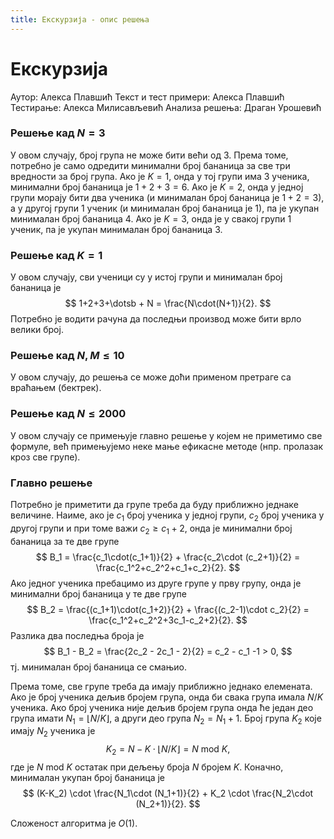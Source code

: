 ```yaml
---
title: Екскурзија - опис решења
---
```


# Екскурзија

Аутор: Алекса Плавшић
Текст и тест примери: Алекса Плавшић
Тестирање: Алекса Милисављевић
Анализа решења: Драган Урошевић

### Решење кад $N = 3$
У овом случају, број група не може бити већи од $3$. Према томе, потребно је само одредити минимални број бананица за све три вредности за број група. Ако је $K=1$, онда у тој групи има 3 ученика, минимални број бананица је $1+2+3=6$. Ако је  $K=2$, онда у једној групи морају бити два ученика (и минималан број бананица је $1+2=3$), а у другој групи 1 ученик (и минималан број бананица је $1$), па је укупан минималан број бананица $4$. Ако је $K=3$, онда је у свакој групи $1$ ученик, па је укупан минималан број бананица $3$.

### Решење кад $K = 1$
У овом случају, сви ученици су у истој групи и минималан број бананица је
$$
1+2+3+\dotsb + N = \frac{N\cdot(N+1)}{2}.
$$
Потребно је водити рачуна да последњи производ може бити врло велики број.

### Решење кад $N, M \leq 10$
У овом случају, до решења се може доћи применом претраге са враћањем (бектрек).

### Решење кад $N \leq 2000$
У овом случају се примењује главно решење у којем не приметимо све формуле, већ примењујемо неке мање ефикасне методе (нпр. пролазак кроз све групе).

### Главно решење
Потребно је приметити да групе треба да буду приближно једнаке величине. Наиме, ако је $c_1$ број ученика у једној групи, $c_2$ број ученика у другој групи и при томе важи $c_2 \geq c_1 + 2$, онда је минимални број бананица за те две групе
$$
B_1 = \frac{c_1\cdot(c_1+1)}{2} + \frac{c_2\cdot (c_2+1)}{2} =
\frac{c_1^2+c_2^2+c_1+c_2}{2}.
$$
Ако једног ученика пребацимо из друге групе у прву групу, онда је минимални број бананица у те две групе
 $$
B_2 = \frac{(c_1+1)\cdot(c_1+2)}{2} + \frac{(c_2-1)\cdot c_2}{2} =
\frac{c_1^2+c_2^2+3c_1-c_2+2}{2}.
$$
Разлика два последња броја је
$$
B_1 - B_2 = \frac{2c_2 - 2c_1 - 2}{2} = c_2 - c_1 -1 > 0,
$$
тј. минималан број бананица се смањио.

Према томе, све групе треба да имају приближно једнако елемената. Ако је број ученика дељив бројем група, онда би свака група имала $N/K$ ученика. Ако број ученика није дељив бројем група онда ће један део група имати $N_1 = \lfloor N/K \rfloor$,  а други део група $N_2 = N_1 + 1$. Број група $K_2$ које имају $N_2$ ученика је
$$
K_2 = N - K \cdot \lfloor N/K\rfloor = N \text{ mod } K,
$$
где је $N \text{ mod } K$ остатак при дељењу броја $N$ бројем $K$.
Коначно, минималан укупан број бананица је
$$
(K-K_2) \cdot \frac{N_1\cdot (N_1+1)}{2} + K_2 \cdot \frac{N_2\cdot (N_2+1)}{2}.
$$

Сложеност алгоритма је $O(1)$.
